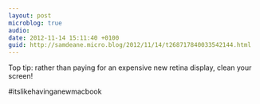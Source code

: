 ```yaml
---
layout: post
microblog: true
audio: 
date: 2012-11-14 15:11:40 +0100
guid: http://samdeane.micro.blog/2012/11/14/t268717840033542144.html
---
```

Top tip: rather than paying for an expensive new retina display, clean your screen!

#itslikehavinganewmacbook
